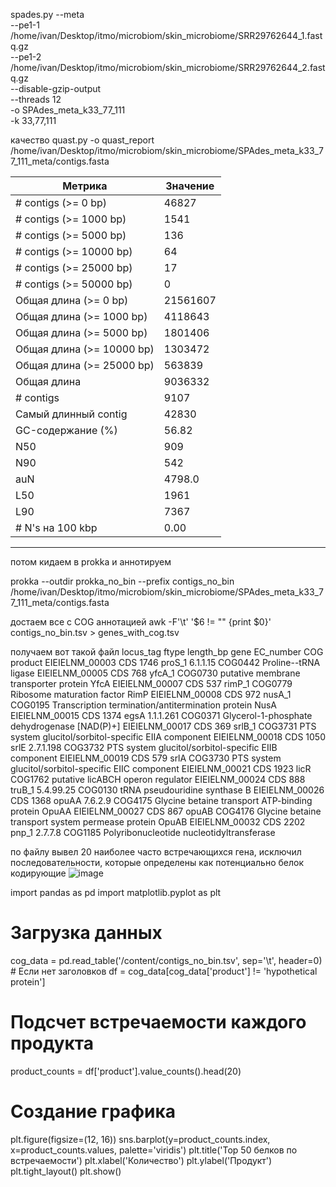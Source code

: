 spades.py --meta \
    --pe1-1 /home/ivan/Desktop/itmo/microbiom/skin_microbiome/SRR29762644_1.fastq.gz \
    --pe1-2 /home/ivan/Desktop/itmo/microbiom/skin_microbiome/SRR29762644_2.fastq.gz \
    --disable-gzip-output \
    --threads 12 \
    -o SPAdes_meta_k33_77_111 \
    -k 33,77,111

качество quast.py -o quast_report /home/ivan/Desktop/itmo/microbiom/skin_microbiome/SPAdes_meta_k33_77_111_meta/contigs.fasta

| Метрика                   | Значение |
| ------------------------- | -------- |
| # contigs (>= 0 bp)       | 46827    |
| # contigs (>= 1000 bp)    | 1541     |
| # contigs (>= 5000 bp)    | 136      |
| # contigs (>= 10000 bp)   | 64       |
| # contigs (>= 25000 bp)   | 17       |
| # contigs (>= 50000 bp)   | 0        |
| Общая длина (>= 0 bp)     | 21561607 |
| Общая длина (>= 1000 bp)  | 4118643  |
| Общая длина (>= 5000 bp)  | 1801406  |
| Общая длина (>= 10000 bp) | 1303472  |
| Общая длина (>= 25000 bp) | 563839   |
| Общая длина               | 9036332  |
| # contigs                 | 9107     |
| Самый длинный contig      | 42830    |
| GC-содержание (%)         | 56.82    |
| N50                       | 909      |
| N90                       | 542      |
| auN                       | 4798.0   |
| L50                       | 1961     |
| L90                       | 7367     |
| # N's на 100 kbp          | 0.00     |

---


потом кидаем в prokka и аннотируем

prokka --outdir prokka_no_bin --prefix contigs_no_bin /home/ivan/Desktop/itmo/microbiom/skin_microbiome/SPAdes_meta_k33_77_111_meta/contigs.fasta

достаем все с COG аннотацией
awk -F'\t' '$6 != "" {print $0}' contigs_no_bin.tsv > genes_with_cog.tsv

получаем вот такой файл 
locus_tag	ftype	length_bp	gene	EC_number	COG	product
EIEIELNM_00003	CDS	1746	proS_1	6.1.1.15	COG0442	Proline--tRNA ligase
EIEIELNM_00005	CDS	768	yfcA_1		COG0730	putative membrane transporter protein YfcA
EIEIELNM_00007	CDS	537	rimP_1		COG0779	Ribosome maturation factor RimP
EIEIELNM_00008	CDS	972	nusA_1		COG0195	Transcription termination/antitermination protein NusA
EIEIELNM_00015	CDS	1374	egsA	1.1.1.261	COG0371	Glycerol-1-phosphate dehydrogenase [NAD(P)+]
EIEIELNM_00017	CDS	369	srlB_1		COG3731	PTS system glucitol/sorbitol-specific EIIA component
EIEIELNM_00018	CDS	1050	srlE	2.7.1.198	COG3732	PTS system glucitol/sorbitol-specific EIIB component
EIEIELNM_00019	CDS	579	srlA		COG3730	PTS system glucitol/sorbitol-specific EIIC component
EIEIELNM_00021	CDS	1923	licR		COG1762	putative licABCH operon regulator
EIEIELNM_00024	CDS	888	truB_1	5.4.99.25	COG0130	tRNA pseudouridine synthase B
EIEIELNM_00026	CDS	1368	opuAA	7.6.2.9	COG4175	Glycine betaine transport ATP-binding protein OpuAA
EIEIELNM_00027	CDS	867	opuAB		COG4176	Glycine betaine transport system permease protein OpuAB
EIEIELNM_00032	CDS	2202	pnp_1	2.7.7.8	COG1185	Polyribonucleotide nucleotidyltransferase

по файлу вывел 20 наиболее часто встречающихся гена, исключил последовательности, которые определены как потенциально белок кодирующие
![image](https://github.com/user-attachments/assets/75e03d0d-232f-421a-9861-1243c055ca9d)


import pandas as pd
import matplotlib.pyplot as plt

# Загрузка данных
cog_data = pd.read_table('/content/contigs_no_bin.tsv', sep='\t', header=0)  # Если нет заголовков
df = cog_data[cog_data['product'] != 'hypothetical protein']

# Подсчет встречаемости каждого продукта
product_counts = df['product'].value_counts().head(20)

# Создание графика
plt.figure(figsize=(12, 16))
sns.barplot(y=product_counts.index, x=product_counts.values, palette='viridis')
plt.title('Top 50 белков по встречаемости')
plt.xlabel('Количество')
plt.ylabel('Продукт')
plt.tight_layout()
plt.show()


